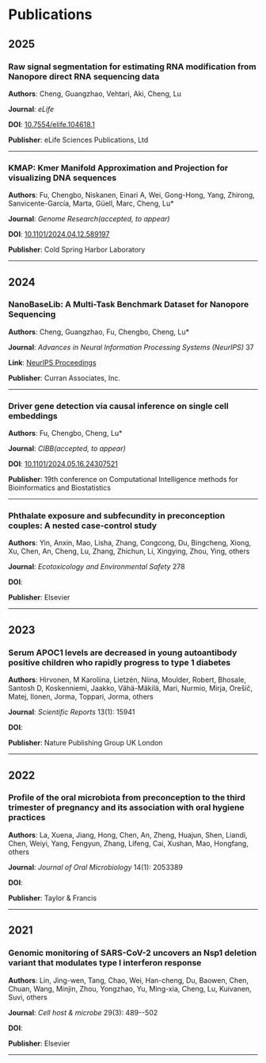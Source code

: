# Publications

## 2025

### Raw signal segmentation for estimating RNA modification from Nanopore direct RNA sequencing data

**Authors**: Cheng, Guangzhao, Vehtari, Aki, Cheng, Lu

**Journal**: *eLife* 

**DOI**: [10.7554/elife.104618.1](https://doi.org/10.7554/elife.104618.1)

**Publisher**: eLife Sciences Publications, Ltd

---

### KMAP: Kmer Manifold Approximation and Projection for visualizing DNA sequences

**Authors**: Fu, Chengbo, Niskanen, Einari A, Wei, Gong-Hong, Yang, Zhirong, Sanvicente-García, Marta, Güell, Marc, Cheng, Lu*

**Journal**: *Genome Research(accepted, to appear)* 

**DOI**: [10.1101/2024.04.12.589197](https://doi.org/10.1101/2024.04.12.589197)

**Publisher**: Cold Spring Harbor Laboratory

---


## 2024

### NanoBaseLib: A Multi-Task Benchmark Dataset for Nanopore Sequencing

**Authors**: Cheng, Guangzhao, Fu, Chengbo, Cheng, Lu*

**Journal**: *Advances in Neural Information Processing Systems (NeurIPS)* 37

**Link**: [NeurIPS Proceedings](https://papers.nips.cc/paper_files/paper/2024/hash/8bce223b376f52fb86a148097eebb10d-Abstract-Datasets_and_Benchmarks_Track.html)

**Publisher**: Curran Associates, Inc.

---

### Driver gene detection via causal inference on single cell embeddings

**Authors**: Fu, Chengbo, Cheng, Lu*

**Journal**: *CIBB(accepted, to appear)* 

**DOI**: [10.1101/2024.05.16.24307521](https://doi.org/10.1101/2024.05.16.24307521)

**Publisher**: 19th conference on Computational Intelligence methods for Bioinformatics and Biostatistics

---

### Phthalate exposure and subfecundity in preconception couples: A nested case-control study

**Authors**: Yin, Anxin, Mao, Lisha, Zhang, Congcong, Du, Bingcheng, Xiong, Xu, Chen, An, Cheng, Lu, Zhang, Zhichun, Li, Xingying, Zhou, Ying, others

**Journal**: *Ecotoxicology and Environmental Safety* 278

**DOI**: [](https://doi.org/)

**Publisher**: Elsevier

---


## 2023

### Serum APOC1 levels are decreased in young autoantibody positive children who rapidly progress to type 1 diabetes

**Authors**: Hirvonen, M Karoliina, Lietzén, Niina, Moulder, Robert, Bhosale, Santosh D, Koskenniemi, Jaakko, Vähä-Mäkilä, Mari, Nurmio, Mirja, Orešič, Matej, Ilonen, Jorma, Toppari, Jorma, others

**Journal**: *Scientific Reports* 13(1): 15941

**DOI**: [](https://doi.org/)

**Publisher**: Nature Publishing Group UK London

---


## 2022

### Profile of the oral microbiota from preconception to the third trimester of pregnancy and its association with oral hygiene practices

**Authors**: La, Xuena, Jiang, Hong, Chen, An, Zheng, Huajun, Shen, Liandi, Chen, Weiyi, Yang, Fengyun, Zhang, Lifeng, Cai, Xushan, Mao, Hongfang, others

**Journal**: *Journal of Oral Microbiology* 14(1): 2053389

**DOI**: [](https://doi.org/)

**Publisher**: Taylor \& Francis

---


## 2021

### Genomic monitoring of SARS-CoV-2 uncovers an Nsp1 deletion variant that modulates type I interferon response

**Authors**: Lin, Jing-wen, Tang, Chao, Wei, Han-cheng, Du, Baowen, Chen, Chuan, Wang, Minjin, Zhou, Yongzhao, Yu, Ming-xia, Cheng, Lu, Kuivanen, Suvi, others

**Journal**: *Cell host \& microbe* 29(3): 489--502

**DOI**: [](https://doi.org/)

**Publisher**: Elsevier

---


